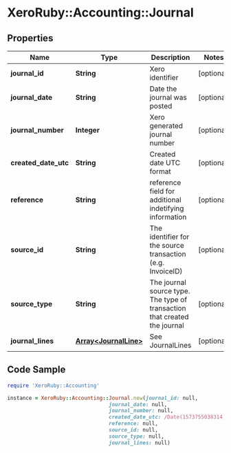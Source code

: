 # XeroRuby::Accounting::Journal

## Properties

Name | Type | Description | Notes
------------ | ------------- | ------------- | -------------
**journal_id** | **String** | Xero identifier | [optional] 
**journal_date** | **String** | Date the journal was posted | [optional] 
**journal_number** | **Integer** | Xero generated journal number | [optional] 
**created_date_utc** | **String** | Created date UTC format | [optional] 
**reference** | **String** | reference field for additional indetifying information | [optional] 
**source_id** | **String** | The identifier for the source transaction (e.g. InvoiceID) | [optional] 
**source_type** | **String** | The journal source type. The type of transaction that created the journal | [optional] 
**journal_lines** | [**Array&lt;JournalLine&gt;**](JournalLine.md) | See JournalLines | [optional] 

## Code Sample

```ruby
require 'XeroRuby::Accounting'

instance = XeroRuby::Accounting::Journal.new(journal_id: null,
                                 journal_date: null,
                                 journal_number: null,
                                 created_date_utc: /Date(1573755038314)/,
                                 reference: null,
                                 source_id: null,
                                 source_type: null,
                                 journal_lines: null)
```


